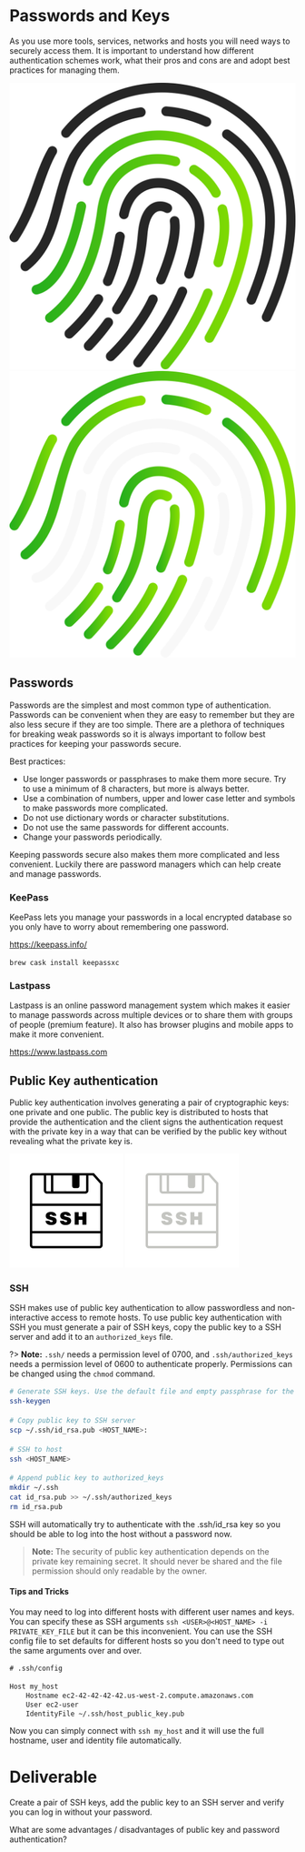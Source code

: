 # Passwords and Keys

As you use more tools, services, networks and hosts you will need ways to securely access them. It is important to understand how different authentication schemes work, what their pros and cons are and adopt best practices for managing them.

![](img1/fingerprint_light.svg ':size=150x150 :class=light-mode-icon')
![](img1/fingerprint_dark.svg ':size=150x150 :class=dark-mode-icon')

## Passwords

Passwords are the simplest and most common type of authentication. Passwords can be convenient when they are easy to remember but they are also less secure if they are too simple. There are a plethora of techniques for breaking weak passwords so it is always important to follow best practices for keeping your passwords secure.

Best practices:
- Use longer passwords or passphrases to make them more secure. Try to use a minimum of 8 characters, but more is always better.
- Use a combination of numbers, upper and lower case letter and symbols to make passwords more complicated.
- Do not use dictionary words or character substitutions.
- Do not use the same passwords for different accounts.
- Change your passwords periodically.

Keeping passwords secure also makes them more complicated and less convenient. Luckily there are password managers which can help create and manage passwords.

### KeePass
KeePass lets you manage your passwords in a local encrypted database so you only have to worry about remembering one password.

https://keepass.info/

`brew cask install keepassxc`

### Lastpass
Lastpass is an online password management system which makes it easier to manage passwords across multiple devices or to share them with groups of people (premium feature). It also has browser plugins and mobile apps to make it more convenient.

https://www.lastpass.com

## Public Key authentication
Public key authentication involves generating a pair of cryptographic keys: one private and one public. The public key is distributed to hosts that provide the authentication and the client signs the authentication request with the private key in a way that can be verified by the public key without revealing what the private key is.

![](img1/ssh_light.svg ':size=100x100 :class=light-mode-icon')
![](img1/ssh_dark.svg ':size=100x100 :class=dark-mode-icon')

### SSH
SSH makes use of public key authentication to allow passwordless and non-interactive access to remote hosts. To use public key authentication with SSH you must generate a pair of SSH keys, copy the public key to a SSH server and add it to an `authorized_keys` file.

?> **Note:** `.ssh/` needs a permission level of 0700, and `.ssh/authorized_keys` needs a permission level of 0600 to authenticate properly. Permissions can be changed using the `chmod` command.

```bash
# Generate SSH keys. Use the default file and empty passphrase for the keys.
ssh-keygen

# Copy public key to SSH server
scp ~/.ssh/id_rsa.pub <HOST_NAME>:

# SSH to host
ssh <HOST_NAME>

# Append public key to authorized_keys
mkdir ~/.ssh
cat id_rsa.pub >> ~/.ssh/authorized_keys
rm id_rsa.pub
```

SSH will automatically try to authenticate with the .ssh/id_rsa key so you should be able to log into the host without a password now.

> **Note:** The security of public key authentication depends on the private key remaining secret. It should never be shared and the file permission should only readable by the owner.

#### Tips and Tricks
You may need to log into different hosts with different user names and keys. You can specify these as SSH arguments `ssh <USER>@<HOST_NAME> -i PRIVATE_KEY_FILE` but it can be this inconvenient. You can use the SSH config file to set defaults for different hosts so you don't need to type out the same arguments over and over.


```
# .ssh/config

Host my_host
    Hostname ec2-42-42-42-42.us-west-2.compute.amazonaws.com
    User ec2-user
    IdentityFile ~/.ssh/host_public_key.pub
```

Now you can simply connect with `ssh my_host` and it will use the full hostname, user and identity file automatically.

# Deliverable
Create a pair of SSH keys, add the public key to an SSH server and verify you can log in without your password.

What are some advantages / disadvantages of public key and password authentication?
